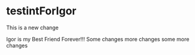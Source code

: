 # testintForIgor

This is a new change

Igor is my Best Friend Forever!!!
Some changes
more changes
some more changes
